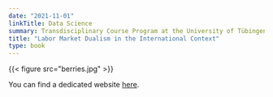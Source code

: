 ```yaml
---
date: "2021-11-01"
linkTitle: Data Science
summary: Transdisciplinary Course Program at the University of Tübingen.
title: "Labor Market Dualism in the International Context"
type: book
---
```


{{< figure src="berries.jpg" >}}


You can find a dedicated website <a href="https://dual-market.netlify.app/">here</a>.

